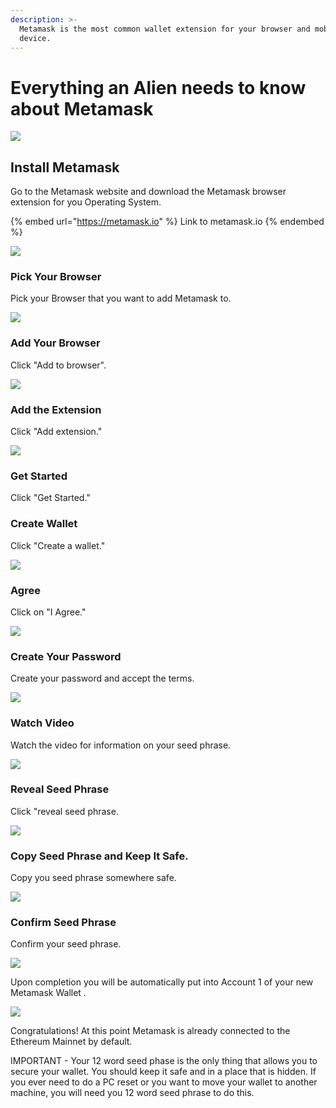 ```yaml
---
description: >-
  Metamask is the most common wallet extension for your browser and mobile
  device.
---
```


# Everything an Alien needs to know about Metamask

![](../../.gitbook/assets/400px-Metamask.png)

## Install Metamask

Go to the Metamask website and download the Metamask browser extension for you Operating System.

{% embed url="https://metamask.io" %}
Link to metamask.io
{% endembed %}

![](../../.gitbook/assets/metamask-download-screen.png)

### Pick Your Browser

Pick your Browser that you want to add Metamask to.

![](../../.gitbook/assets/pick-your-browser.png)

### Add Your Browser

Click "Add to browser".

![](../../.gitbook/assets/add-to-browser.png)

### Add the Extension

Click "Add extension." 

![](../../.gitbook/assets/add-extension.png)

### Get Started 

Click "Get Started." 

[](../../.gitbook/assets/get-started.png)

### Create Wallet

Click "Create a wallet." 

![](../../.gitbook/assets/create-a-wallet.png)

### Agree

Click on "I Agree." 

![](../../.gitbook/assets/click-i-agree.png)

### Create Your Password

Create your password and accept the terms. 

![](../../.gitbook/assets/reate-password.png)

### Watch Video

Watch the video for information on your seed phrase. 

![](../../.gitbook/assets/watch-video.png)

### Reveal Seed Phrase

Click "reveal seed phrase. 

![](../../.gitbook/assets/click-to-reveal-seed.png)

### Copy Seed Phrase and Keep It Safe.
Copy you seed phrase somewhere safe. 

![](../../.gitbook/assets/copy-seed-phrase.png)

### Confirm Seed Phrase

Confirm your seed phrase. 

![](../../.gitbook/assets/confirm-seed.png)

Upon completion you will be automatically put into Account 1 of your new Metamask Wallet . 

![](../../.gitbook/assets/ETH-mainnet.png)

Congratulations! At this point Metamask is already connected to the Ethereum Mainnet by default.

IMPORTANT - Your 12 word seed phase is the only thing that allows you to secure your wallet. You should keep it safe and in a place that is hidden. If you ever need to do a PC reset or you want to move your wallet to another machine, you will need you 12 word seed phrase to do this.
